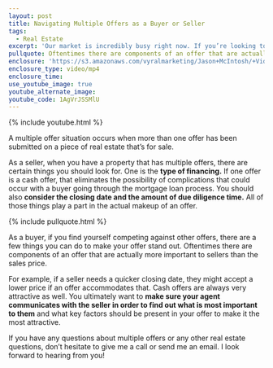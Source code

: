 ```yaml
---
layout: post
title: Navigating Multiple Offers as a Buyer or Seller
tags:
  - Real Estate
excerpt: 'Our market is incredibly busy right now. If you’re looking to buy or sell a home, there’s a good chance you’ll find yourself in a multiple offer situation. Luckily, I’ve got some great tips on how to navigate that situation whether you’re a buyer or a seller. There are some key things to look for in offers as a seller as well as some great ways to make your offer stand out as a buyer. To get all the details, watch this short video.'
pullquote: Oftentimes there are components of an offer that are actually more important to sellers than the sales price.
enclosure: 'https://s3.amazonaws.com/vyralmarketing/Jason+McIntosh/+Videos/2017/May/Savannah+Real+Estate+Agent-+Navigating+Multiple+Offers+as+a+Buyer+or+Seller.mp4'
enclosure_type: video/mp4
enclosure_time:
use_youtube_image: true
youtube_alternate_image:
youtube_code: 1AgVrJSSMlU
---
```



{% include youtube.html %}

A multiple offer situation occurs when more than one offer has been submitted on a piece of real estate that’s for sale.

As a seller, when you have a property that has multiple offers, there are certain things you should look for. One is the **type of financing.** If one offer is a cash offer, that eliminates the possibility of complications that could occur with a buyer going through the mortgage loan process. You should also **consider the closing date and the amount of due diligence time.** All of those things play a part in the actual makeup of an offer.

{% include pullquote.html %}

As a buyer, if you find yourself competing against other offers, there are a few things you can do to make your offer stand out. Oftentimes there are components of an offer that are actually more important to sellers than the sales price.

For example, if a seller needs a quicker closing date, they might accept a lower price if an offer accommodates that. Cash offers are always very attractive as well. You ultimately want to **make sure your agent communicates with the seller in order to find out what is most important to them** and what key factors should be present in your offer to make it the most attractive.

If you have any questions about multiple offers or any other real estate questions, don’t hesitate to give me a call or send me an email. I look forward to hearing from you!
